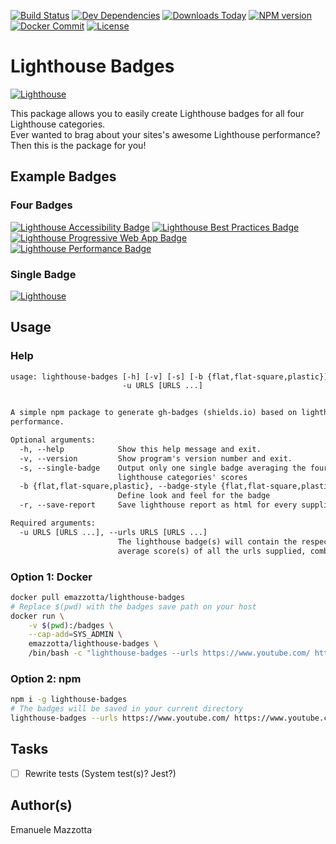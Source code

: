 [![Build Status](https://travis-ci.org/emazzotta/lighthouse-badges.svg?branch=master)](https://travis-ci.org/emazzotta/lighthouse-badges)
[![Dev Dependencies](https://david-dm.org/emazzotta/lighthouse-badges.svg?style=flat)](https://david-dm.org/emazzotta/lighthouse-badges)
[![Downloads Today](https://img.shields.io/npm/dt/lighthouse-badges.svg?style=flat)](https://badge.fury.io/js/lighthouse-badges)
[![NPM version](https://img.shields.io/npm/v/lighthouse-badges.svg)](https://www.npmjs.org/package/lighthouse-badges)
[![Docker Commit](https://images.microbadger.com/badges/commit/emazzotta/lighthouse-badges.svg)](https://microbadger.com/images/emazzotta/lighthouse-badges)
[![License](http://img.shields.io/:license-mit-blue.svg?style=flat)](https://emanuelemazzotta.com/mit-license) 

# Lighthouse Badges

[![Lighthouse](https://rawgit.com/emazzotta/lighthouse-badges/master/assets/img/lighthouse.svg)](https://github.com/GoogleChrome/lighthouse)

This package allows you to easily create Lighthouse badges for all four Lighthouse categories.  
Ever wanted to brag about your sites's awesome Lighthouse performance? Then this is the package for you!  

## Example Badges

### Four Badges

[![Lighthouse Accessibility Badge](https://rawgit.com/emazzotta/lighthouse-badges/master/assets/img/scores/lighthouse_accessibility.svg)](https://github.com/emazzotta/lighthouse-badges)
[![Lighthouse Best Practices Badge](https://rawgit.com/emazzotta/lighthouse-badges/master/assets/img/scores/lighthouse_best_practices.svg)](https://github.com/emazzotta/lighthouse-badges)
[![Lighthouse Progressive Web App Badge](https://rawgit.com/emazzotta/lighthouse-badges/master/assets/img/scores/lighthouse_progressive_web_app.svg)](https://github.com/emazzotta/lighthouse-badges)
[![Lighthouse Performance Badge](https://rawgit.com/emazzotta/lighthouse-badges/master/assets/img/scores/lighthouse_performance.svg)](https://github.com/emazzotta/lighthouse-badges)

### Single Badge

[![Lighthouse](https://rawgit.com/emazzotta/lighthouse-badges/master/assets/img/scores/lighthouse.svg)](https://github.com/emazzotta/lighthouse-badges)  

## Usage

### Help

```txt
usage: lighthouse-badges [-h] [-v] [-s] [-b {flat,flat-square,plastic}] [-r]
                         -u URLS [URLS ...]


A simple npm package to generate gh-badges (shields.io) based on lighthouse
performance.

Optional arguments:
  -h, --help            Show this help message and exit.
  -v, --version         Show program's version number and exit.
  -s, --single-badge    Output only one single badge averaging the four
                        lighthouse categories' scores
  -b {flat,flat-square,plastic}, --badge-style {flat,flat-square,plastic}
                        Define look and feel for the badge
  -r, --save-report     Save lighthouse report as html for every supplied url

Required arguments:
  -u URLS [URLS ...], --urls URLS [URLS ...]
                        The lighthouse badge(s) will contain the respective
                        average score(s) of all the urls supplied, combined

```

### Option 1: Docker

```bash
docker pull emazzotta/lighthouse-badges
# Replace $(pwd) with the badges save path on your host 
docker run \
    -v $(pwd):/badges \
    --cap-add=SYS_ADMIN \
    emazzotta/lighthouse-badges \
    /bin/bash -c "lighthouse-badges --urls https://www.youtube.com/ https://www.youtube.com/feed/trending"
```

### Option 2: npm

```bash
npm i -g lighthouse-badges
# The badges will be saved in your current directory
lighthouse-badges --urls https://www.youtube.com/ https://www.youtube.com/feed/trending
```

## Tasks

* [ ] Rewrite tests (System test(s)? Jest?)

## Author(s)

Emanuele Mazzotta
